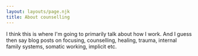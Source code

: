 ```yaml
---
layout: layouts/page.njk
title: About counselling
---
```

I think this is where I'm going to primarily talk about how I work. And I guess then say blog posts on focusing, counselling, healing, trauma, internal family systems, somatic working, implicit etc.
